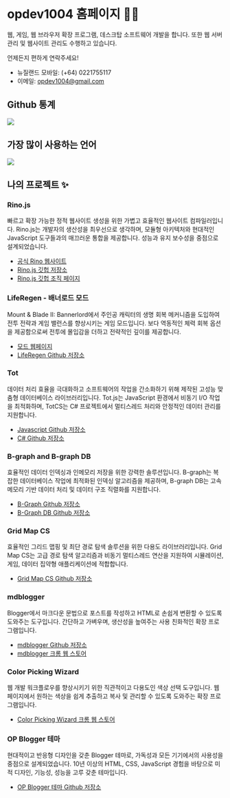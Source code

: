 # opdev1004 홈페이지 👨‍💻

웹, 게임, 웹 브라우저 확장 프로그램, 데스크탑 소프트웨어 개발을 합니다. 또한 웹 서버 관리 및 웹사이트 관리도 수행하고 있습니다.

언제든지 편하게 연락주세요!

- 뉴질랜드 모바일: (+64) 0221755117
- 이메일: opdev1004@gmail.com

## Github 통계
<img src="https://github-readme-stats.vercel.app/api?username=opdev1004&show_icons=true&theme=tokyonight" />

## 가장 많이 사용하는 언어

<img src="https://github-readme-stats.vercel.app/api/top-langs/?username=opdev1004&layout=compact&langs_count=12&theme=tokyonight" />

## 나의 프로젝트 ✨

### Rino.js

빠르고 확장 가능한 정적 웹사이트 생성을 위한 가볍고 효율적인 웹사이트 컴파일러입니다. Rino.js는 개발자의 생산성을 최우선으로 생각하며, 모듈형 아키텍처와 현대적인 JavaScript 도구들과의 매끄러운 통합을 제공합니다. 성능과 유지 보수성을 중점으로 설계되었습니다.

- [공식 Rino 웹사이트](https://rinojs.org/)
- [Rino.js 깃헙 저장소](https://github.com/rinojs/rinojs)
- [Rino.js 깃헙 조직 페이지](https://github.com/rinojs/)

### LifeRegen - 배너로드 모드

Mount & Blade II: Bannerlord에서 주인공 캐릭터의 생명 회복 메커니즘을 도입하여 전투 전략과 게임 밸런스를 향상시키는 게임 모드입니다. 보다 역동적인 체력 회복 옵션을 제공함으로써 전투에 몰입감을 더하고 전략적인 깊이를 제공합니다.

- [모드 웹페이지](https://steamcommunity.com/sharedfiles/filedetails/?id=3190267630)
- [LifeRegen Github 저장소](https://github.com/opdev1004/liferegen)

### Tot

데이터 처리 효율을 극대화하고 소프트웨어의 작업을 간소화하기 위해 제작된 고성능 맞춤형 데이터베이스 라이브러리입니다. Tot.js는 JavaScript 환경에서 비동기 I/O 작업을 최적화하며, TotCS는 C# 프로젝트에서 멀티스레드 처리와 안정적인 데이터 관리를 지원합니다.

- [Javascript Github 저장소](https://github.com/opdev1004/totjs)
- [C# Github 저장소](https://github.com/opdev1004/totcs)

### B-graph and B-graph DB

효율적인 데이터 인덱싱과 인메모리 저장을 위한 강력한 솔루션입니다. B-graph는 복잡한 데이터베이스 작업에 최적화된 인덱싱 알고리즘을 제공하며, B-graph DB는 고속 메모리 기반 데이터 처리 및 데이터 구조 직렬화를 지원합니다.

- [B-Graph Github 저장소](https://github.com/opdev1004/bgraph)
- [B-Graph DB Github 저장소](https://github.com/opdev1004/bgraphdb)

### Grid Map CS

효율적인 그리드 맵핑 및 최단 경로 탐색 솔루션을 위한 다용도 라이브러리입니다. Grid Map CS는 고급 경로 탐색 알고리즘과 비동기 멀티스레드 연산을 지원하여 시뮬레이션, 게임, 데이터 집약형 애플리케이션에 적합합니다.

- [Grid Map CS Github 저장소](https://github.com/opdev1004/gridmapcs)

### mdblogger

Blogger에서 마크다운 문법으로 포스트를 작성하고 HTML로 손쉽게 변환할 수 있도록 도와주는 도구입니다. 간단하고 가벼우며, 생산성을 높여주는 사용 친화적인 확장 프로그램입니다.

- [mdblogger Github 저장소](https://github.com/opdev1004/mdblogger)
- [mdblogger 크롬 웹 스토어](https://chromewebstore.google.com/detail/mdblogger/mmdaohoahbhbjmlodlonnkdchdbhknmp)

### Color Picking Wizard

웹 개발 워크플로우를 향상시키기 위한 직관적이고 다용도인 색상 선택 도구입니다. 웹페이지에서 원하는 색상을 쉽게 추출하고 복사 및 관리할 수 있도록 도와주는 확장 프로그램입니다.

- [Color Picking Wizard 크롬 웹 스토어](https://chromewebstore.google.com/detail/color-picking-wizard/gbdnmhjdgeblodpkmkgennfbkbhlgkao)

### OP Blogger 테마

현대적이고 반응형 디자인을 갖춘 Blogger 테마로, 가독성과 모든 기기에서의 사용성을 중점으로 설계되었습니다. 10년 이상의 HTML, CSS, JavaScript 경험을 바탕으로 미적 디자인, 기능성, 성능을 고루 갖춘 테마입니다.

- [OP Blogger 테마 Github 저장소](https://github.com/opdev1004/op-blogger-themes)